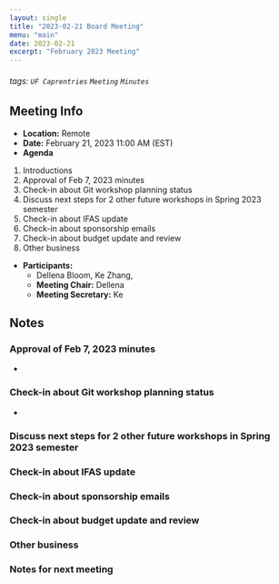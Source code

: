 ```yaml
---
layout: single
title: "2023-02-21 Board Meeting"
menu: "main"
date: 2023-02-21
excerpt: "February 2023 Meeting"
---
```


###### tags: `UF Caprentries` `Meeting` `Minutes`

## Meeting Info

- **Location:** Remote
- **Date:** February 21, 2023 11:00 AM (EST)
- **Agenda**
1. Introductions
2. Approval of Feb 7, 2023 minutes
3. Check-in about Git workshop planning status
4. Discuss next steps for 2 other future workshops in Spring 2023 semester
5. Check-in about IFAS update
6. Check-in about sponsorship emails
7. Check-in about budget update and review
8. Other business

- **Participants:**
    - Dellena Bloom, Ke Zhang, 
    - **Meeting Chair:** Dellena
    - **Meeting Secretary:** Ke

## Notes
<!-- Other important details discussed during the meeting can be entered here. -->


### Approval of Feb 7, 2023 minutes

* 

### Check-in about Git workshop planning status

* 

### Discuss next steps for 2 other future workshops in Spring 2023 semester
### Check-in about IFAS update
### Check-in about sponsorship emails
### Check-in about budget update and review
### Other business

### Notes for next meeting
